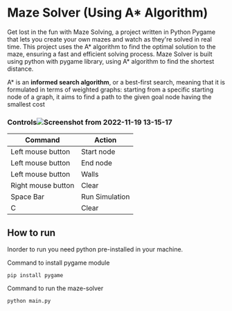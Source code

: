 # Maze Solver (Using A* Algorithm)

Get lost in the fun with Maze Solving, a project written in Python Pygame that lets you create your own mazes and watch as they're solved in real time. This project uses the A* algorithm to find the optimal solution to the maze, ensuring a fast and efficient solving process.
Maze Solver is built using python with pygame library, using A* algorithm to find the shortest distance.

A* is an **informed search algorithm**, or a best-first search, meaning that it is formulated in terms of weighted graphs: starting from a specific starting node of a graph, it aims to find a path to the given goal node having the smallest cost

### Controls![Screenshot from 2022-11-19 13-15-17](https://user-images.githubusercontent.com/87218951/213483309-a7fb0eec-a81b-44ca-94b0-6beb71fa4207.png)

| Command  | Action  |
| ------------ | ------------ |
| Left mouse button  | Start node  |
| Left mouse button  |  End node |
|  Left mouse button | Walls  |
| Right mouse button| Clear
|  Space Bar | Run Simulation |
| C | Clear|

## How to run

Inorder to run you need python pre-installed in your machine.

Command to install pygame module
```
pip install pygame
```
Command to run the maze-solver
```
python main.py
```
